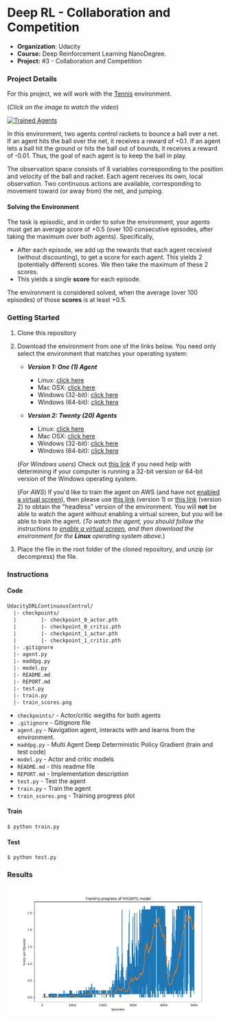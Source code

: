 # Deep RL - Collaboration and Competition
- **Organization**: Udacity
- **Course:** Deep Reinforcement Learning NanoDegree.
- **Project:** #3 - Collaboration and Competition

### Project Details

For this project, we will work with the [Tennis](https://github.com/Unity-Technologies/ml-agents/blob/master/docs/Learning-Environment-Examples.md#tennis) environment.

(_Click on the image to watch the video_)

[![Trained Agents](http://img.youtube.com/vi/msRsolFVOx0/0.jpg)](http://www.youtube.com/watch?v=msRsolFVOx0 "Trained Agents")

In this environment, two agents control rackets to bounce a ball over a net. If an agent hits the ball over the net, it receives a reward of +0.1.  If an agent lets a ball hit the ground or hits the ball out of bounds, it receives a reward of -0.01.  Thus, the goal of each agent is to keep the ball in play.

The observation space consists of 8 variables corresponding to the position and velocity of the ball and racket. Each agent receives its own, local observation.  Two continuous actions are available, corresponding to movement toward (or away from) the net, and jumping. 


#### Solving the Environment

The task is episodic, and in order to solve the environment, your agents must get an average score of +0.5 (over 100 consecutive episodes, after taking the maximum over both agents). Specifically,

- After each episode, we add up the rewards that each agent received (without discounting), to get a score for each agent. This yields 2 (potentially different) scores. We then take the maximum of these 2 scores.
- This yields a single **score** for each episode.

The environment is considered solved, when the average (over 100 episodes) of those **scores** is at least +0.5.


### Getting Started
1. Clone this repository
2. Download the environment from one of the links below.  You need only select the environment that matches your operating system:
    - **_Version 1: One (1) Agent_**
        - Linux: [click here](https://s3-us-west-1.amazonaws.com/udacity-drlnd/P2/Reacher/one_agent/Reacher_Linux.zip)
        - Mac OSX: [click here](https://s3-us-west-1.amazonaws.com/udacity-drlnd/P2/Reacher/one_agent/Reacher.app.zip)
        - Windows (32-bit): [click here](https://s3-us-west-1.amazonaws.com/udacity-drlnd/P2/Reacher/one_agent/Reacher_Windows_x86.zip)
        - Windows (64-bit): [click here](https://s3-us-west-1.amazonaws.com/udacity-drlnd/P2/Reacher/one_agent/Reacher_Windows_x86_64.zip)

    - **_Version 2: Twenty (20) Agents_**
        - Linux: [click here](https://s3-us-west-1.amazonaws.com/udacity-drlnd/P2/Reacher/Reacher_Linux.zip)
        - Mac OSX: [click here](https://s3-us-west-1.amazonaws.com/udacity-drlnd/P2/Reacher/Reacher.app.zip)
        - Windows (32-bit): [click here](https://s3-us-west-1.amazonaws.com/udacity-drlnd/P2/Reacher/Reacher_Windows_x86.zip)
        - Windows (64-bit): [click here](https://s3-us-west-1.amazonaws.com/udacity-drlnd/P2/Reacher/Reacher_Windows_x86_64.zip)
    
   (_For Windows users_) Check out [this link](https://support.microsoft.com/en-us/help/827218/how-to-determine-whether-a-computer-is-running-a-32-bit-version-or-64) if you need help with determining if your computer is running a 32-bit version or 64-bit version of the Windows operating system.

   (_For AWS_) If you'd like to train the agent on AWS (and have not [enabled a virtual screen](https://github.com/Unity-Technologies/ml-agents/blob/master/docs/Training-on-Amazon-Web-Service.md)), then please use [this link](https://s3-us-west-1.amazonaws.com/udacity-drlnd/P2/Reacher/one_agent/Reacher_Linux_NoVis.zip) (version 1) or [this link](https://s3-us-west-1.amazonaws.com/udacity-drlnd/P2/Reacher/Reacher_Linux_NoVis.zip) (version 2) to obtain the "headless" version of the environment.  You will **not** be able to watch the agent without enabling a virtual screen, but you will be able to train the agent.  (_To watch the agent, you should follow the instructions to [enable a virtual screen](https://github.com/Unity-Technologies/ml-agents/blob/master/docs/Training-on-Amazon-Web-Service.md), and then download the environment for the **Linux** operating system above._)

3. Place the file in the root folder of the cloned repository, and unzip (or decompress) the file. 

### Instructions

#### Code
```
UdacityDRLContinuousControl/
  |- checkpoints/
  |        |- checkpoint_0_actor.pth
  |        |- checkpoint_0_critic.pth
  |        |- checkpoint_1_actor.pth
  |        |- checkpoint_1_critic.pth
  |- .gitignore
  |- agent.py
  |- maddpg.py
  |- model.py
  |- README.md
  |- REPORT.md
  |- test.py
  |- train.py
  |- train_scores.png
```

- `checkpoints/` - Actor/critic wegiths for both agents
- `.gitignore` - Gitignore file
- `agent.py` - Navigation agent, interacts with and learns from the environment.
- `maddpg.py` - Multi Agent Deep Deterministic Policy Gradient (train and test code)
- `model.py` - Actor and critic models
- `README.md` - this readme file
- `REPORT.md` - Implementation description
- `test.py` - Test the agent
- `train.py` - Train the agent
- `train_scores.png` - Training progress plot 

#### Train
```shell script
$ python train.py
```

#### Test
```shell script
$ python test.py
```

### Results

![Training progress of DQN model](train_scores.png)
